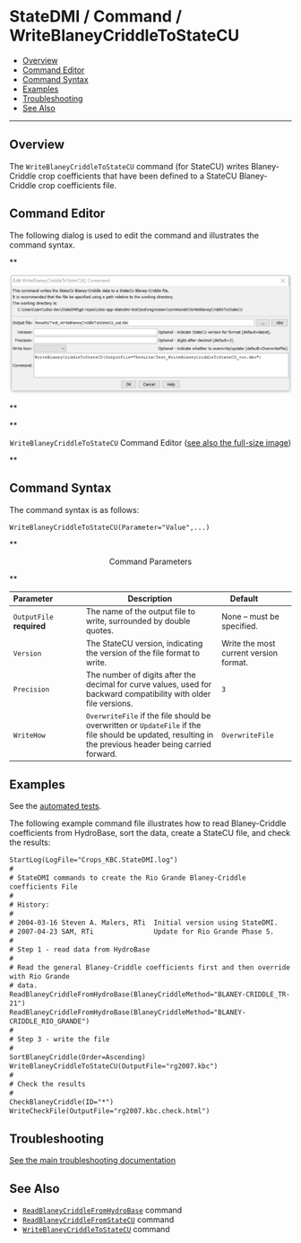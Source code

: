 # StateDMI / Command / WriteBlaneyCriddleToStateCU #

* [Overview](#overview)
* [Command Editor](#command-editor)
* [Command Syntax](#command-syntax)
* [Examples](#examples)
* [Troubleshooting](#troubleshooting)
* [See Also](#see-also)

-------------------------

## Overview ##

The `WriteBlaneyCriddleToStateCU` command (for StateCU)
writes Blaney-Criddle crop coefficients that have been defined to a StateCU Blaney-Criddle crop coefficients file.

## Command Editor ##

The following dialog is used to edit the command and illustrates the command syntax.

**<p style="text-align: center;">
![WriteBlaneyCriddleToStateCU command editor](WriteBlaneyCriddleToStateCU.png)
</p>**

**<p style="text-align: center;">
`WriteBlaneyCriddleToStateCU` Command Editor (<a href="../WriteBlaneyCriddleToStateCU.png">see also the full-size image</a>)
</p>**

## Command Syntax ##

The command syntax is as follows:

```text
WriteBlaneyCriddleToStateCU(Parameter="Value",...)
```
**<p style="text-align: center;">
Command Parameters
</p>**

| **Parameter**&nbsp;&nbsp;&nbsp;&nbsp;&nbsp;&nbsp;&nbsp;&nbsp;&nbsp;&nbsp;&nbsp;&nbsp; | **Description** | **Default**&nbsp;&nbsp;&nbsp;&nbsp;&nbsp;&nbsp;&nbsp;&nbsp;&nbsp;&nbsp; |
| --------------|-----------------|----------------- |
| `OutputFile`<br>**required** | The name of the output file to write, surrounded by double quotes. | None – must be specified. |
| `Version` | The StateCU version, indicating the version of the file format to write. | Write the most current version format. |
| `Precision` | The number of digits after the decimal for curve values, used for backward compatibility with older file versions. | `3` |
| `WriteHow` | `OverwriteFile` if the file should be overwritten or `UpdateFile` if the file should be updated, resulting in the previous header being carried forward. | `OverwriteFile` |

## Examples ##

See the [automated tests](https://github.com/OpenCDSS/cdss-app-statedmi-tree/tree/master/test/regression/commands/WriteBlaneyCriddleToStateCU).

The following example command file illustrates how to read Blaney-Criddle coefficients from HydroBase, sort the data, create a StateCU file, and check the results:

```
StartLog(LogFile="Crops_KBC.StateDMI.log")
#
# StateDMI commands to create the Rio Grande Blaney-Criddle coefficients File
#
# History:
#
# 2004-03-16 Steven A. Malers, RTi  Initial version using StateDMI.
# 2007-04-23 SAM, RTi               Update for Rio Grande Phase 5.
#
# Step 1 - read data from HydroBase
#
# Read the general Blaney-Criddle coefficients first and then override with Rio Grande
# data.
ReadBlaneyCriddleFromHydroBase(BlaneyCriddleMethod="BLANEY-CRIDDLE_TR-21")
ReadBlaneyCriddleFromHydroBase(BlaneyCriddleMethod="BLANEY-CRIDDLE_RIO_GRANDE")
#
# Step 3 - write the file
#
SortBlaneyCriddle(Order=Ascending)
WriteBlaneyCriddleToStateCU(OutputFile="rg2007.kbc")
#
# Check the results
#
CheckBlaneyCriddle(ID="*")
WriteCheckFile(OutputFile="rg2007.kbc.check.html")
```

## Troubleshooting ##

[See the main troubleshooting documentation](../../troubleshooting/troubleshooting.md)

## See Also ##

* [`ReadBlaneyCriddleFromHydroBase`](../ReadBlaneyCriddleFromHydroBase/ReadBlaneyCriddleFromHydroBase.md) command
* [`ReadBlaneyCriddleFromStateCU`](../ReadBlaneyCriddleFromStateCU/ReadBlaneyCriddleFromStateCU.md) command
* [`WriteBlaneyCriddleToStateCU`](../WriteBlaneyCriddleToStateCU/WriteBlaneyCriddleToStateCU.md) command
